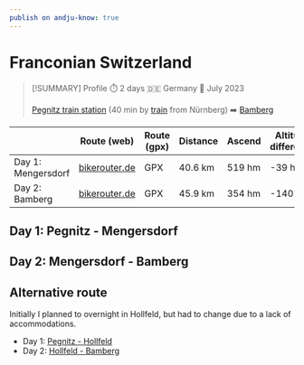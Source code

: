 ```yaml
---
publish on andju-know: true
---
```

# Franconian Switzerland


> [!SUMMARY] Profile
> ⏱️ 2 days 🇩🇪 Germany 📅 July 2023
> 
> [Pegnitz train station](https://www.openstreetmap.org/#map=16/49.75877/11.54768) (40 min by [train](https://www.bahn.de/)  from Nürnberg) ➡️ [Bamberg](https://www.openstreetmap.org/#map=16/49.89920/10.89551)

|                    | Route (web)                                                                                                                                                                                                                                                                                                                                                                                                                                                                                                                                                                                                                                                                                                                                                                                                                                                                                                                    | Route (gpx) | Distance | Ascend | Altitude difference |
| ------------------ | ------------------------------------------------------------------------------------------------------------------------------------------------------------------------------------------------------------------------------------------------------------------------------------------------------------------------------------------------------------------------------------------------------------------------------------------------------------------------------------------------------------------------------------------------------------------------------------------------------------------------------------------------------------------------------------------------------------------------------------------------------------------------------------------------------------------------------------------------------------------------------------------------------------------------------ | ----------- | -------- | ------ | ------------------- |
| Day 1: Mengersdorf | [bikerouter.de](https://brouter.m11n.de/#map=12/49.8237/11.4302/standard&lonlats=11.548288,49.758993;11.412327,49.77193;11.36025,49.788556;11.370206,49.82284;11.375259,49.905635&pois=11.353608,49.812456,Brewery%3A%20Held-Br%C3%A4u;11.346356,49.84518,Brewery%3A%20Heckel;11.408615,49.769957,Castle;11.370506,49.822232,Castle;11.342504,49.845123,Castle;11.32714,49.822659,Castle;11.334211,49.770126,Castle;11.420084,49.754343,Cave;11.375399,49.827057,Cave;11.296756,49.803546,Cave;11.359724,49.786274,View%20point;11.409441,49.771114,3%20Breweries;11.337354,49.864919,2%20Breweries;11.337204,49.769894,Basilica;11.34465,49.893183,View%20point&profile=trekking)                                                                                                                                                                                                                                             | GPX         | 40.6 km  | 519 hm | -39 hm              |
| Day 2: Bamberg     | [bikerouter.de](https://brouter.m11n.de/#map=12/49.9226/11.1786/standard&lonlats=11.375114,49.905387;11.218972,49.927135;10.895562,49.899168&pois=11.149986,49.932377,Brewery%3A%20Grasser;11.074101,49.918582,Brewery%3A%20H%C3%B6nig;11.044875,49.91646,2%20Breweries;11.006198,49.926172,Brewery%3A%20Knoblach;11.031679,49.899654,Brewery%3A%20Melkendorf;11.013075,49.881191,2%20Breweries;10.947919,49.927,Chateau%3A%20Seehof;11.009846,49.85939,Chateau%3A%20Wernsdorf;11.254721,49.960302,Chateau%3A%20Freienfels;11.218146,49.956527,Chateau%3A%20Wiesentfels;11.086954,49.919941,Cave%3A%20Tiefenellern;11.293001,49.938475,View%20point%3A%20St.%20Gangolf;11.223221,49.906574,View%20point%3A%20Himmelssteuberer;11.23557,49.914053,Brewery%3A%20Stadter;11.083456,49.921521,View%20point%3A%20Eulenstein;11.009974,49.912782,Church%3A%20Litzendorf;10.95382,49.933048,Church%3A%20Memmelsdorf&profile=trekking) | GPX         | 45.9 km  | 354 hm | -140 hm             |
 
## Day 1: Pegnitz - Mengersdorf

## Day 2: Mengersdorf - Bamberg

## Alternative route
Initially I planned to overnight in Hollfeld, but had to change due to a lack of accommodations.

- Day 1: [Pegnitz - Hollfeld](https://brouter.m11n.de/#map=11/49.8651/11.3873/standard,Waymarked_Trails-Cycling&lonlats=11.548288,49.758993;11.412327,49.77193;11.36025,49.788556;11.370206,49.82284;11.291553,49.936279&profile=trekking)
- Day 2: [Hollfeld - Bamberg](https://brouter.m11n.de/#map=12/49.9301/11.1171/standard,Waymarked_Trails-Cycling&lonlats=11.291596,49.936102;11.218972,49.927135;10.892022,49.891608&profile=trekking)